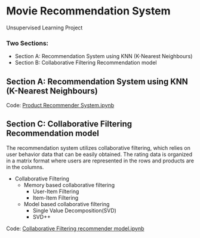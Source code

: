 # Movie Recommendation System
Unsupervised Learning Project

### Two Sections:
<ul>
  <li>Section A: Recommendation System using KNN (K-Nearest Neighbours)</li>
  <li>Section B: Collaborative Filtering Recommendation model</li>
</ul>

## Section A: Recommendation System using KNN (K-Nearest Neighbours)

Code: <a href="https://github.com/BeleRohit/Movie_Reccomendation_System/blob/main/Product%20Recommender%20System.ipynb">Product Recommender System.ipynb</a>

## Section C: Collaborative Filtering Recommendation model

The recommendation system utilizes collaborative filtering, which relies on user behavior data that can be easily obtained. The rating data is organized in a matrix format where users are represented in the rows and products are in the columns.

* Collaborative Filtering
  * Memory based collaborative filtering
    * User-Item Filtering
    * Item-Item Filtering
  * Model based collaborative filtering
    * Single Value Decomposition(SVD)
    * SVD++

Code: <a href="https://github.com/BeleRohit/Movie_Reccomendation_System/blob/main/Collaborative%20Filtering%20recommender%20model.ipynb">Collaborative Filtering recommender model.ipynb</a>

